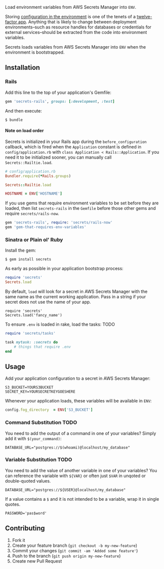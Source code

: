 Load environment variables from AWS Secrets Manager into `ENV`.

Storing [configuration in the environment](http://12factor.net/config) is one of the tenets of a [twelve-factor app](http://12factor.net). Anything that is likely to change between deployment environments–such as resource handles for databases or credentials for external services–should be extracted from the code into environment variables.

Secrets loads variables from AWS Secrets Manager into `ENV` when the environment is bootstrapped.

## Installation

### Rails

Add this line to the top of your application's Gemfile:

```ruby
gem 'secrets-rails', groups: [:development, :test]
```

And then execute:

```shell
$ bundle
```

#### Note on load order

Secrets is initialized in your Rails app during the `before_configuration` callback, which is fired when the `Application` constant is defined in `config/application.rb` with `class Application < Rails::Application`. If you need it to be initialized sooner, you can manually call `Secrets::Railtie.load`.

```ruby
# config/application.rb
Bundler.require(*Rails.groups)

Secrets::Railtie.load

HOSTNAME = ENV['HOSTNAME']
```

If you use gems that require environment variables to be set before they are loaded, then list `secrets-rails` in the `Gemfile` before those other gems and require `secrets/rails-now`.

```ruby
gem 'secrets-rails', require: 'secrets/rails-now'
gem 'gem-that-requires-env-variables'
```

### Sinatra or Plain ol' Ruby

Install the gem:

```shell
$ gem install secrets
```

As early as possible in your application bootstrap process:

```ruby
require 'secrets'
Secrets.load
```

By default, `load` will look for a secret in AWS Secrets Manager with the same name as the current working application. Pass in a string if your secret does not use the name of your app.

```
require 'secrets'
Secrets.load('fancy_name')
```

To ensure `.env` is loaded in rake, load the tasks: TODO

```ruby
require 'secrets/tasks'

task mytask: :secrets do
    # things that require .env
end
```

## Usage

Add your application configuration to a secret in AWS Secrets Manager:

```shell
S3_BUCKET=YOURS3BUCKET
SECRET_KEY=YOURSECRETKEYGOESHERE
```

Whenever your application loads, these variables will be available in `ENV`:

```ruby
config.fog_directory  = ENV['S3_BUCKET']
```

### Command Substitution TODO

You need to add the output of a command in one of your variables? Simply add it with `$(your_command)`:

```shell
DATABASE_URL="postgres://$(whoami)@localhost/my_database"
```

### Variable Substitution TODO

You need to add the value of another variable in one of your variables? You can reference the variable with `${VAR}` or often just `$VAR` in unqoted or double-quoted values.

```shell
DATABASE_URL="postgres://${USER}@localhost/my_database"
```

If a value contains a `$` and it is not intended to be a variable, wrap it in single quotes.

```shell
PASSWORD='pas$word'
```

## Contributing

1. Fork it
2. Create your feature branch (`git checkout -b my-new-feature`)
3. Commit your changes (`git commit -am 'Added some feature'`)
4. Push to the branch (`git push origin my-new-feature`)
5. Create new Pull Request
